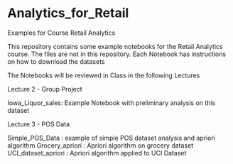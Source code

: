 # Analytics_for_Retail
Examples for Course Retail Analytics

This repository contains some example notebooks for the Retail Analytics course. 
The files are not in this repository. Each Notebook has instructions on how to download the datasets

The Notebooks will be reviewed in Class in the following Lectures

Lecture 2 - Group Project

  Iowa_Liquor_sales: Example Notebook with preliminary analysis on this dataset

Lecture 3 - POS Data

  Simple_POS_Data : example of simple POS dataset analysis and apriori algorithm
  Grocery_apriori : Apriori algorithm on grocery dataset
  UCI_dataset_apriori : Apriori algorithm applied to UCI Dataset
  
 
